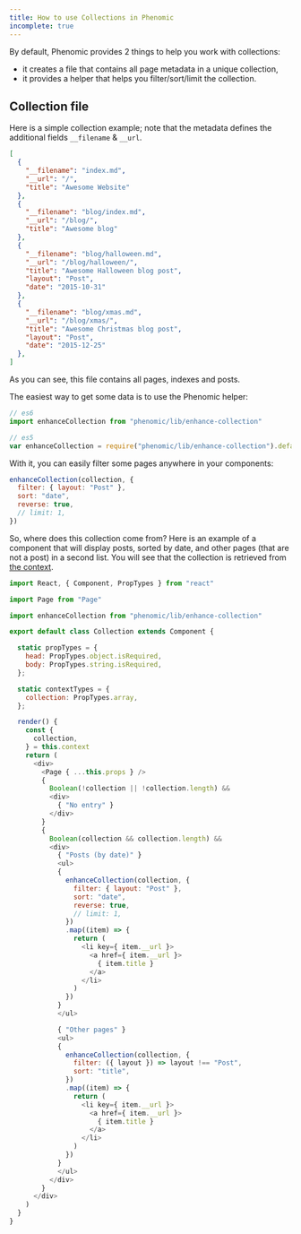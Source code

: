 ```yaml
---
title: How to use Collections in Phenomic
incomplete: true
---
```


By default, Phenomic provides 2 things to help you work with collections:

- it creates a file that contains all page metadata in a unique collection,
- it provides a helper that helps you filter/sort/limit the collection.

## Collection file

Here is a simple collection example; note that the metadata defines the
additional fields `__filename` & `__url`.

```json
[
  {
    "__filename": "index.md",
    "__url": "/",
    "title": "Awesome Website"
  },
  {
    "__filename": "blog/index.md",
    "__url": "/blog/",
    "title": "Awesome blog"
  },
  {
    "__filename": "blog/halloween.md",
    "__url": "/blog/halloween/",
    "title": "Awesome Halloween blog post",
    "layout": "Post",
    "date": "2015-10-31"
  },
  {
    "__filename": "blog/xmas.md",
    "__url": "/blog/xmas/",
    "title": "Awesome Christmas blog post",
    "layout": "Post",
    "date": "2015-12-25"
  },
]
```

As you can see, this file contains all pages, indexes and posts.

The easiest way to get some data is to use the Phenomic helper:

```js
// es6
import enhanceCollection from "phenomic/lib/enhance-collection"

// es5
var enhanceCollection = require("phenomic/lib/enhance-collection").default
```

With it, you can easily filter some pages anywhere in your components:

```js
enhanceCollection(collection, {
  filter: { layout: "Post" },
  sort: "date",
  reverse: true,
  // limit: 1,
})
```

So, where does this collection come from? Here is an example of a component
that will display posts, sorted by date, and other pages (that are not a post)
in a second list. You will see that the collection is retrieved from
[the context](https://facebook.github.io/react/docs/context.html).

```js
import React, { Component, PropTypes } from "react"

import Page from "Page"

import enhanceCollection from "phenomic/lib/enhance-collection"

export default class Collection extends Component {

  static propTypes = {
    head: PropTypes.object.isRequired,
    body: PropTypes.string.isRequired,
  };

  static contextTypes = {
    collection: PropTypes.array,
  };

  render() {
    const {
      collection,
    } = this.context
    return (
      <div>
        <Page { ...this.props } />
        {
          Boolean(!collection || !collection.length) &&
          <div>
            { "No entry" }
          </div>
        }
        {
          Boolean(collection && collection.length) &&
          <div>
            { "Posts (by date)" }
            <ul>
            {
              enhanceCollection(collection, {
                filter: { layout: "Post" },
                sort: "date",
                reverse: true,
                // limit: 1,
              })
              .map((item) => {
                return (
                  <li key={ item.__url }>
                    <a href={ item.__url }>
                      { item.title }
                    </a>
                  </li>
                )
              })
            }
            </ul>

            { "Other pages" }
            <ul>
            {
              enhanceCollection(collection, {
                filter: ({ layout }) => layout !== "Post",
                sort: "title",
              })
              .map((item) => {
                return (
                  <li key={ item.__url }>
                    <a href={ item.__url }>
                      { item.title }
                    </a>
                  </li>
                )
              })
            }
            </ul>
          </div>
        }
      </div>
    )
  }
}
```
